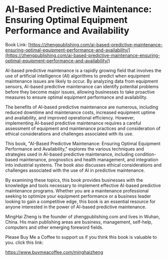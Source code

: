 # AI-Based Predictive Maintenance: Ensuring Optimal Equipment Performance and Availability

Book Link: [https://zhengpublishing.com/ai-based-predictive-maintenance-ensuring-optimal-equipment-performance-and-availability/](https://zhengpublishing.com/ai-based-predictive-maintenance-ensuring-optimal-equipment-performance-and-availability/)

AI-based predictive maintenance is a rapidly growing field that involves the use of artificial intelligence (AI) algorithms to predict when equipment maintenance issues are likely to occur. By analyzing data from equipment sensors, AI-based predictive maintenance can identify potential problems before they become major issues, allowing businesses to take proactive measures to ensure optimal equipment performance and availability.

The benefits of AI-based predictive maintenance are numerous, including reduced downtime and maintenance costs, increased equipment uptime and availability, and improved operational efficiency. However, implementing AI-based predictive maintenance requires a careful assessment of equipment and maintenance practices and consideration of ethical considerations and challenges associated with its use.

This book, "AI-Based Predictive Maintenance: Ensuring Optimal Equipment Performance and Availability," explores the various techniques and strategies used in AI-based predictive maintenance, including condition-based maintenance, prognostics and health management, and integration into industrial systems. The book also discusses ethical considerations and challenges associated with the use of AI in predictive maintenance.

By examining these topics, this book provides businesses with the knowledge and tools necessary to implement effective AI-based predictive maintenance programs. Whether you are a maintenance professional seeking to optimize your equipment performance or a business leader looking to gain a competitive edge, this book is an essential resource for anyone interested in the power of AI-based predictive maintenance.

MingHai Zheng is the founder of zhengpublishing.com and lives in Wuhan, China. His main publishing areas are business, management, self-help, computers and other emerging foreword fields.

Please Buy Me a Coffee to support us if you think this book is valuable to you. click this link:

https://www.buymeacoffee.com/minghaizheng
